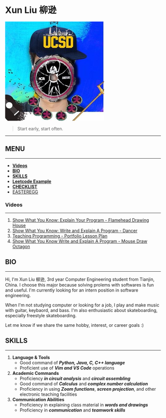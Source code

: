 # Xun Liu 柳逊
![profile](profiles/Profile.jpg)

> Start early, start often.

---
## **MENU**
---
  - [**Videos**](#videos)
  - [**BIO**](#bio)
  - [**SKILLS**](#skills)
  - [**Leetcode Example**](#leetcode-example)
  - [**CHECKLIST**](#checklist)
  - [EASTEREGG](profiles/Face-Reveal.jpg)

### **Videos**
---
1. [Show What You Know: Explain Your Program - Flamehead Drawing House](https://youtu.be/8Wdxqa5fE68)
2. [Show What You Know: Write and Explain A Program - Dancer](https://youtu.be/sWH7XdNIsEY)
3. [Teaching Programming - Portfolio Lesson Plan](https://youtu.be/th5MZY2jFno)
4. [Show What You Know Write and Explain A Program - Mouse Draw Octagon](https://youtu.be/MnBVV2Lqi24)


## **BIO**
---
Hi, I'm Xun Liu 柳逊, 3rd year Computer Engineering student from Tianjin, China. I choose this major because solving prolems with softwares is fun and useful. I'm currently looking for an intern position in software engineering.

When I'm not studying computer or looking for a job, I play and make music with guitar, keybaord, and bass. I'm also enthusiastic about skateboarding, especially freestyle skateboarding.

Let me know if we share the same hobby, interest, or career goals :)
## **SKILLS**
---
1. **Language & Tools**
   - Good command of ***Python, Java, C, C++ language***
   - Proficient use of ***Vim and VS Code*** operations
2. **Academic Commands**
   - Proficiency ***in circuit analysis*** and ***circuit assembling***
   - Good command of ***Calculus*** and ***complex number calculation***
   - Proficiency in using ***Zoom functions***, ***screen projection***, and other electronic teaching facilities
3. **Communication Abilities**
   - Proficiency in explaining class material in ***words and drawings***
   - Proficiency in ***communication*** and ***teamwork skills***
